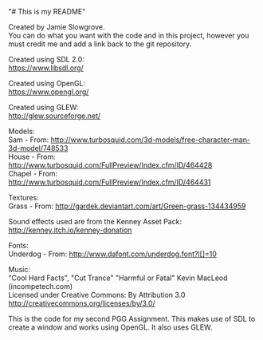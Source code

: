"# This is my README"  
  
Created by Jamie Slowgrove.  
You can do what you want with the code and in this project, however you must credit me and add a link back to the git repository.  
  
Created using SDL 2.0:  
https://www.libsdl.org/  
  
Created using OpenGL:  
https://www.opengl.org/  
  
Created using GLEW:  
http://glew.sourceforge.net/  
  
Models:  
Sam - From: http://www.turbosquid.com/3d-models/free-character-man-3d-model/748533  
House - From: http://www.turbosquid.com/FullPreview/Index.cfm/ID/464428   
Chapel - From: http://www.turbosquid.com/FullPreview/Index.cfm/ID/464431  
  
Textures:  
Grass - From: http://gardek.deviantart.com/art/Green-grass-134434959  
  
Sound effects used are from the Kenney Asset Pack:  
http://kenney.itch.io/kenney-donation  
  
Fonts:  
Underdog - From: http://www.dafont.com/underdog.font?l[]=10
  
Music:  
"Cool Hard Facts", "Cut Trance" "Harmful or Fatal" Kevin MacLeod (incompetech.com)  
Licensed under Creative Commons: By Attribution 3.0  
http://creativecommons.org/licenses/by/3.0/  
  
This is the code for my second PGG Assignment. This makes use of SDL to create a window and works using OpenGL. It also uses GLEW.  